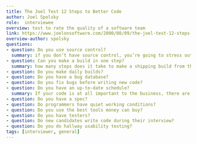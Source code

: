 ```yaml
---
title: The Joel Test 12 Steps to Better Code
author: Joel Spolsky
role:  interviewee
overview: test to rate the quality of a software team
link: https://www.joelonsoftware.com/2000/08/09/the-joel-test-12-steps-to-better-code/
overview-author: spolsky
questions:
- question: Do you use source control?
  summary: if you don’t have source control, you’re going to stress out trying to get programmers to work together. Programmers have no way to know what other people did. Mistakes can’t be rolled back easily
- question: Can you make a build in one step?
  summary: how many steps does it take to make a shipping build from the latest source snapshot? If the process takes any more than one step, it is prone to errors. And when you get closer to shipping, you want to have a very fast cycle of fixing the “last” bug, making the final EXEs, etc. If it takes 20 steps to compile the code, run the installation builder, etc., you’re going to go crazy and you’re going to make silly mistakes.
- question: Do you make daily builds?
- question: Do you have a bug database?
- question: Do you fix bugs before writing new code?
- question: Do you have an up-to-date schedule?
  summary: If your code is at all important to the business, there are lots of reasons why it’s important to the business to know when the code is going to be done.
- question: Do you have a spec?
- question: Do programmers have quiet working conditions?
- question: Do you use the best tools money can buy?
- question: Do you have testers?
- question: Do new candidates write code during their interview?
- question: Do you do hallway usability testing?
tags: [interviewer, general]
---
```


